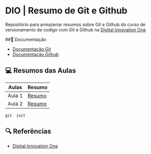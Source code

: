 
# DIO | Resumo de Git e Github

Repositório para armazenar resumos sobre Git e Github do curso de versionamento de codigo com Git e Github na [Digital Innovation One](https://web.dio.me/home)

##📒 Documentação

- [Documentação Git](https://git-scm.com/docs/git/pt_BR)
- [Documentação Github](https://docs.github.com/pt)

## 💻 Resumos das Aulas
| Aulas | Resumo |
|--------|--------|
|Aula 1  |[Resumo]()|
|Aula 2  |[Resumo]()|

````
git  init

````
## 🔍 Referências

- [Digital Innovation One](https://web.dio.me/home)
